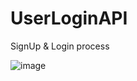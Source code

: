 # UserLoginAPI
SignUp &amp; Login process  

![image](https://user-images.githubusercontent.com/78134917/156862908-8c570b3f-7640-4a97-aa32-a68ef4dfd414.png)
